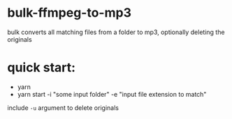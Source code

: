 # bulk-ffmpeg-to-mp3

bulk converts all matching files from a folder to mp3, optionally deleting the originals

# quick start:
- yarn
- yarn start -i "some input folder" -e "input file extension to match"

include `-u` argument to delete originals
